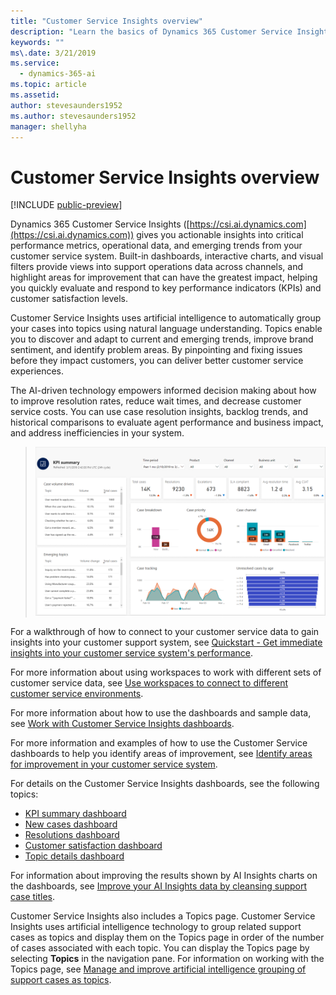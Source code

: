 ```yaml
---
title: "Customer Service Insights overview"
description: "Learn the basics of Dynamics 365 Customer Service Insights."
keywords: ""
ms\.date: 3/21/2019
ms.service:
  - dynamics-365-ai
ms.topic: article
ms.assetid: 
author: stevesaunders1952
ms.author: stevesaunders1952
manager: shellyha
---
```


# Customer Service Insights overview

[!INCLUDE [public-preview](../includes/public-preview.md)]

Dynamics 365 Customer Service Insights ([https://csi.ai.dynamics.com](https://csi.ai.dynamics.com)) gives you actionable insights into critical performance metrics, operational data, and emerging trends from your customer service system. Built-in dashboards, interactive charts, and visual filters provide views into support operations data across channels, and highlight areas for improvement that can have the greatest impact, helping you quickly evaluate and respond to key performance indicators (KPIs) and customer satisfaction levels.

Customer Service Insights uses artificial intelligence to automatically group your cases into topics using natural language understanding. Topics enable you to discover and adapt to current and emerging trends, improve brand sentiment, and identify problem areas. By pinpointing and fixing issues before they impact customers, you can deliver better customer service experiences.

The AI-driven technology empowers informed decision making about how to improve resolution rates, reduce wait times, and decrease customer service costs. You can use case resolution insights, backlog trends, and historical comparisons to evaluate agent performance and business impact, and address inefficiencies in your system.

> ![KPI summary dashboard](media/kpi-summary.png)

For a walkthrough of how to connect to your customer service data to gain insights into your customer support system, see [Quickstart - Get immediate insights into your customer service system's performance](quickstart.md).

For more information about using workspaces to work with different sets of customer service data, see [Use workspaces to connect to different customer service environments](use-workspaces.md).

For more information about how to use the dashboards and sample data, see [Work with Customer Service Insights dashboards](use-dashboard-sample-data.md).

For more information and examples of how to use the Customer Service dashboards to help you identify areas of improvement, see [Identify areas for improvement in your customer service system](improve-system.md).

For details on the Customer Service Insights dashboards, see the following topics:

* [KPI summary dashboard](dashboard-kpi-summary.md)
* [New cases dashboard](dashboard-incoming-cases.md)
* [Resolutions dashboard](dashboard-case-resolutions.md)
* [Customer satisfaction dashboard](dashboard-CSAT.md)
* [Topic details dashboard](dashboard-topic-details.md)

For information about improving the results shown by AI Insights charts on the dashboards, see [Improve your AI Insights data by cleansing support case titles](settings.md).

Customer Service Insights also includes a Topics page. Customer Service Insights uses artificial intelligence technology to group related support cases as topics and display them on the Topics page in order of the number of cases associated with each topic. You can display the Topics page by selecting **Topics** in the navigation pane. For information on working with the Topics page, see [Manage and improve artificial intelligence grouping of support cases as topics](topics-page.md).


